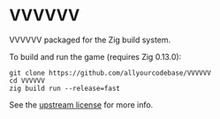 # VVVVVV

VVVVVV packaged for the Zig build system.

To build and run the game (requires Zig 0.13.0):

```
git clone https://github.com/allyourcodebase/VVVVVV
cd VVVVVV
zig build run --release=fast
```

See the [upstream license](https://github.com/TerryCavanagh/VVVVVV/blob/master/LICENSE.md) for more info.

